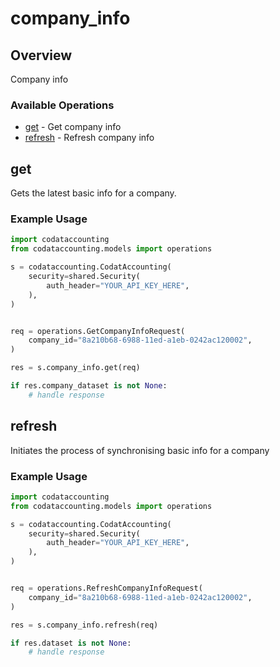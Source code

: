 # company_info

## Overview

Company info

### Available Operations

* [get](#get) - Get company info
* [refresh](#refresh) - Refresh company info

## get

Gets the latest basic info for a company.

### Example Usage

```python
import codataccounting
from codataccounting.models import operations

s = codataccounting.CodatAccounting(
    security=shared.Security(
        auth_header="YOUR_API_KEY_HERE",
    ),
)


req = operations.GetCompanyInfoRequest(
    company_id="8a210b68-6988-11ed-a1eb-0242ac120002",
)

res = s.company_info.get(req)

if res.company_dataset is not None:
    # handle response
```

## refresh

Initiates the process of synchronising basic info for a company

### Example Usage

```python
import codataccounting
from codataccounting.models import operations

s = codataccounting.CodatAccounting(
    security=shared.Security(
        auth_header="YOUR_API_KEY_HERE",
    ),
)


req = operations.RefreshCompanyInfoRequest(
    company_id="8a210b68-6988-11ed-a1eb-0242ac120002",
)

res = s.company_info.refresh(req)

if res.dataset is not None:
    # handle response
```
